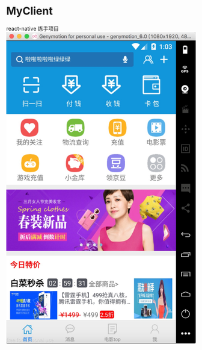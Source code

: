 # MyClient
react-native 练手项目
![image](https://github.com/wuyingtong/MyClient/blob/master/screenshots/WechatIMG43.jpeg?raw=true)
